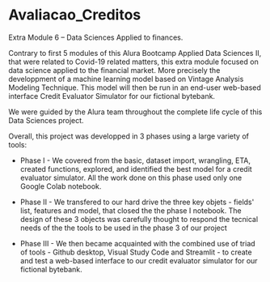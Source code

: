 # Avaliacao_Creditos

Extra Module 6 – Data Sciences Applied to finances.

Contrary to first 5 modules of this Alura Bootcamp Applied Data Sciences II, that were related to Covid-19 related matters, 
this extra module focused on data science applied to the financial market.
More precisely the developpment of a machine learning model based on Vintage Analysis Modeling Technique. 
This model will then be run in an end-user web-based interface Credit Evaluator Simulator for our fictional bytebank. 

We were guided by the Alura team throughout the complete life cycle of this Data Sciences project.

Overall, this project was developped in 3 phases using a large variety of tools:

* Phase I - We covered from the basic, dataset import, wrangling, ETA, created functions, explored, 
and identified the best model for a credit evaluator simulator. All the work done on this phase used only one Google Colab notebook.

* Phase II - We transfered to our hard drive the three key objets - fields' list, features and model, that closed the the phase I notebook.
The design of these 3 objects was carefully thought to respond the tecnical needs of the the tools to be used in the phase 3 of our project 

* Phase III - We then became acquainted with the combined use of triad of tools - Github desktop, Visual Study Code and Streamlit - 
to create and test a web-based interface to our credit evaluator simulator for our fictional bytebank. 


